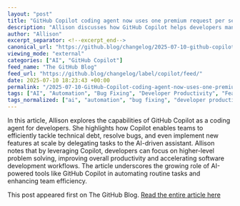 ```yaml
---
layout: "post"
title: "GitHub Copilot coding agent now uses one premium request per session"
description: "Allison discusses how GitHub Copilot helps developers manage tech debt, fix bugs, and add features by automating coding tasks."
author: "Allison"
excerpt_separator: <!--excerpt_end-->
canonical_url: "https://github.blog/changelog/2025-07-10-github-copilot-coding-agent-now-uses-one-premium-request-per-session"
viewing_mode: "external"
categories: ["AI", "GitHub Copilot"]
feed_name: "The GitHub Blog"
feed_url: "https://github.blog/changelog/label/copilot/feed/"
date: 2025-07-10 18:23:43 +00:00
permalink: "/2025-07-10-GitHub-Copilot-coding-agent-now-uses-one-premium-request-per-session.html"
tags: ["AI", "Automation", "Bug Fixing", "Developer Productivity", "Feature Implementation", "GitHub Copilot", "News", "Tech Debt"]
tags_normalized: ["ai", "automation", "bug fixing", "developer productivity", "feature implementation", "github copilot", "news", "tech debt"]
---
```


In this article, Allison explores the capabilities of GitHub Copilot as a coding agent for developers. She highlights how Copilot enables teams to efficiently tackle technical debt, resolve bugs, and even implement new features at scale by delegating tasks to the AI-driven assistant. <!--excerpt_end--> Allison notes that by leveraging Copilot, developers can focus on higher-level problem solving, improving overall productivity and accelerating software development workflows. The article underscores the growing role of AI-powered tools like GitHub Copilot in automating routine tasks and enhancing team efficiency.

This post appeared first on The GitHub Blog. [Read the entire article here](https://github.blog/changelog/2025-07-10-github-copilot-coding-agent-now-uses-one-premium-request-per-session)
